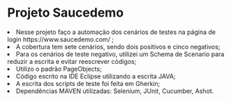 # Projeto Saucedemo
<li> Nesse projeto faço a automação dos cenários de testes na página de login https://www.saucedemo.com/ ;
<li> A cobertura tem sete cenários, sendo dois positivos e cinco negativos;
<li> Para os cenários de teste negativo, utilizei um Schema de Scenario para reduzir a escrita e evitar reescrever códigos;
<li> Utilizo o padrão PageObjects;
<li> Código escrito na IDE Eclipse utilizando a escrita JAVA;
<li> A escrita dos scripts de teste foi feita em Gherkin;
<li> Dependências MAVEN utilizadas: Selenium, JUnit, Cucumber, Ashot.
